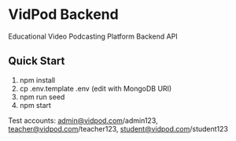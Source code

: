 # VidPod Backend
Educational Video Podcasting Platform Backend API

## Quick Start
1. npm install
2. cp .env.template .env (edit with MongoDB URI)
3. npm run seed
4. npm start

Test accounts: admin@vidpod.com/admin123, teacher@vidpod.com/teacher123, student@vidpod.com/student123
